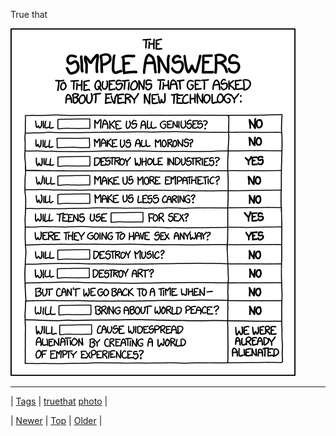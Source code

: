 <!--
title: True that
date: 2020-06-28T15:27:00.188Z
tags: truethat, photo
-->


True that

![](66869316067-0.png)

<!--BOTTOM-POST-NAVIGATION-->
---

| [Tags](tags.md) | [truethat](tag-truethat.md) [photo](tag-photo.md) |

| [Newer](66787314572.md) | [Top](index.md) | [Older](66882008096.md) |